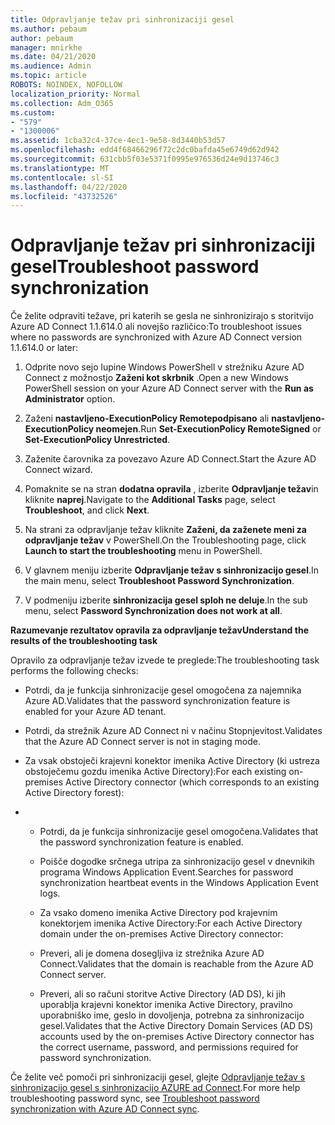 ```yaml
---
title: Odpravljanje težav pri sinhronizaciji gesel
ms.author: pebaum
author: pebaum
manager: mnirkhe
ms.date: 04/21/2020
ms.audience: Admin
ms.topic: article
ROBOTS: NOINDEX, NOFOLLOW
localization_priority: Normal
ms.collection: Adm_O365
ms.custom:
- "579"
- "1300006"
ms.assetid: 1cba32c4-37ce-4ec1-9e58-8d3440b53d57
ms.openlocfilehash: edd4f68466296f72c2dc0bafda45e6749d62d942
ms.sourcegitcommit: 631cbb5f03e5371f0995e976536d24e9d13746c3
ms.translationtype: MT
ms.contentlocale: sl-SI
ms.lasthandoff: 04/22/2020
ms.locfileid: "43732526"
---
```

# <a name="troubleshoot-password-synchronization"></a><span data-ttu-id="e8651-102">Odpravljanje težav pri sinhronizaciji gesel</span><span class="sxs-lookup"><span data-stu-id="e8651-102">Troubleshoot password synchronization</span></span>

<span data-ttu-id="e8651-103">Če želite odpraviti težave, pri katerih se gesla ne sinhronizirajo s storitvijo Azure AD Connect 1.1.614.0 ali novejšo različico:</span><span class="sxs-lookup"><span data-stu-id="e8651-103">To troubleshoot issues where no passwords are synchronized with Azure AD Connect version 1.1.614.0 or later:</span></span>
  
1. <span data-ttu-id="e8651-104">Odprite novo sejo lupine Windows PowerShell v strežniku Azure AD Connect z možnostjo **Zaženi kot skrbnik** .</span><span class="sxs-lookup"><span data-stu-id="e8651-104">Open a new Windows PowerShell session on your Azure AD Connect server with the **Run as Administrator** option.</span></span>

2. <span data-ttu-id="e8651-105">Zaženi **nastavljeno-ExecutionPolicy Remotepodpisano** ali **nastavljeno-ExecutionPolicy neomejen**.</span><span class="sxs-lookup"><span data-stu-id="e8651-105">Run **Set-ExecutionPolicy RemoteSigned** or **Set-ExecutionPolicy Unrestricted**.</span></span>

3. <span data-ttu-id="e8651-106">Zaženite čarovnika za povezavo Azure AD Connect.</span><span class="sxs-lookup"><span data-stu-id="e8651-106">Start the Azure AD Connect wizard.</span></span>

4. <span data-ttu-id="e8651-107">Pomaknite se na stran **dodatna opravila** , izberite **Odpravljanje težav**in kliknite **naprej**.</span><span class="sxs-lookup"><span data-stu-id="e8651-107">Navigate to the **Additional Tasks** page, select **Troubleshoot**, and click **Next**.</span></span>

5. <span data-ttu-id="e8651-108">Na strani za odpravljanje težav kliknite **Zaženi, da zaženete meni za odpravljanje težav** v PowerShell.</span><span class="sxs-lookup"><span data-stu-id="e8651-108">On the Troubleshooting page, click **Launch to start the troubleshooting** menu in PowerShell.</span></span>

6. <span data-ttu-id="e8651-109">V glavnem meniju izberite **Odpravljanje težav s sinhronizacijo gesel**.</span><span class="sxs-lookup"><span data-stu-id="e8651-109">In the main menu, select **Troubleshoot Password Synchronization**.</span></span>

7. <span data-ttu-id="e8651-110">V podmeniju izberite **sinhronizacija gesel sploh ne deluje**.</span><span class="sxs-lookup"><span data-stu-id="e8651-110">In the sub menu, select **Password Synchronization does not work at all**.</span></span>

<span data-ttu-id="e8651-111">**Razumevanje rezultatov opravila za odpravljanje težav**</span><span class="sxs-lookup"><span data-stu-id="e8651-111">**Understand the results of the troubleshooting task**</span></span>
  
<span data-ttu-id="e8651-112">Opravilo za odpravljanje težav izvede te preglede:</span><span class="sxs-lookup"><span data-stu-id="e8651-112">The troubleshooting task performs the following checks:</span></span>
  
- <span data-ttu-id="e8651-113">Potrdi, da je funkcija sinhronizacije gesel omogočena za najemnika Azure AD.</span><span class="sxs-lookup"><span data-stu-id="e8651-113">Validates that the password synchronization feature is enabled for your Azure AD tenant.</span></span>

- <span data-ttu-id="e8651-114">Potrdi, da strežnik Azure AD Connect ni v načinu Stopnjevitost.</span><span class="sxs-lookup"><span data-stu-id="e8651-114">Validates that the Azure AD Connect server is not in staging mode.</span></span>

- <span data-ttu-id="e8651-115">Za vsak obstoječi krajevni konektor imenika Active Directory (ki ustreza obstoječemu gozdu imenika Active Directory):</span><span class="sxs-lookup"><span data-stu-id="e8651-115">For each existing on-premises Active Directory connector (which corresponds to an existing Active Directory forest):</span></span>

- 
  - <span data-ttu-id="e8651-116">Potrdi, da je funkcija sinhronizacije gesel omogočena.</span><span class="sxs-lookup"><span data-stu-id="e8651-116">Validates that the password synchronization feature is enabled.</span></span>

  - <span data-ttu-id="e8651-117">Poišče dogodke srčnega utripa za sinhronizacijo gesel v dnevnikih programa Windows Application Event.</span><span class="sxs-lookup"><span data-stu-id="e8651-117">Searches for password synchronization heartbeat events in the Windows Application Event logs.</span></span>

  - <span data-ttu-id="e8651-118">Za vsako domeno imenika Active Directory pod krajevnim konektorjem imenika Active Directory:</span><span class="sxs-lookup"><span data-stu-id="e8651-118">For each Active Directory domain under the on-premises Active Directory connector:</span></span>

  - <span data-ttu-id="e8651-119">Preveri, ali je domena dosegljiva iz strežnika Azure AD Connect.</span><span class="sxs-lookup"><span data-stu-id="e8651-119">Validates that the domain is reachable from the Azure AD Connect server.</span></span>

  - <span data-ttu-id="e8651-120">Preveri, ali so računi storitve Active Directory (AD DS), ki jih uporablja krajevni konektor imenika Active Directory, pravilno uporabniško ime, geslo in dovoljenja, potrebna za sinhronizacijo gesel.</span><span class="sxs-lookup"><span data-stu-id="e8651-120">Validates that the Active Directory Domain Services (AD DS) accounts used by the on-premises Active Directory connector has the correct username, password, and permissions required for password synchronization.</span></span>

<span data-ttu-id="e8651-121">Če želite več pomoči pri sinhronizaciji gesel, glejte [Odpravljanje težav s sinhronizacijo gesel s sinhronizacijo AZURE ad Connect](https://docs.microsoft.com/azure/active-directory/connect/active-directory-aadconnectsync-troubleshoot-password-synchronization).</span><span class="sxs-lookup"><span data-stu-id="e8651-121">For more help troubleshooting password sync, see [Troubleshoot password synchronization with Azure AD Connect sync](https://docs.microsoft.com/azure/active-directory/connect/active-directory-aadconnectsync-troubleshoot-password-synchronization).</span></span>
  